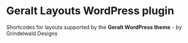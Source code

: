 # Geralt Layouts WordPress plugin
Shortcodes for layouts supported by the **Geralt WordPress theme** - by Grindelwald Designs